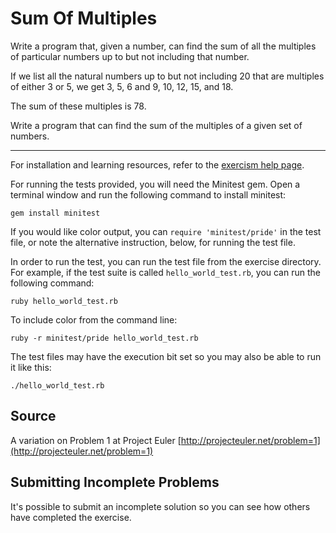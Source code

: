 # Sum Of Multiples

Write a program that, given a number, can find the sum of all the multiples of particular numbers up to but not including that number.

If we list all the natural numbers up to but not including 20 that are
multiples of either 3 or 5, we get 3, 5, 6 and 9, 10, 12, 15, and 18.

The sum of these multiples is 78.

Write a program that can find the sum of the multiples of a given set of
numbers.

* * * *

For installation and learning resources, refer to the
[exercism help page](http://exercism.io/languages/ruby).

For running the tests provided, you will need the Minitest gem. Open a
terminal window and run the following command to install minitest:

    gem install minitest

If you would like color output, you can `require 'minitest/pride'` in
the test file, or note the alternative instruction, below, for running
the test file.

In order to run the test, you can run the test file from the exercise
directory. For example, if the test suite is called
`hello_world_test.rb`, you can run the following command:

    ruby hello_world_test.rb

To include color from the command line:

    ruby -r minitest/pride hello_world_test.rb

The test files may have the execution bit set so you may also be able to
run it like this:

    ./hello_world_test.rb

## Source

A variation on Problem 1 at Project Euler [http://projecteuler.net/problem=1](http://projecteuler.net/problem=1)

## Submitting Incomplete Problems
It's possible to submit an incomplete solution so you can see how others have completed the exercise.

